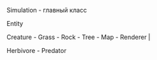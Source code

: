 Simulation - главный класс

Entity

Creature - Grass - Rock - Tree - Map - Renderer
    |

Herbivore - Predator

